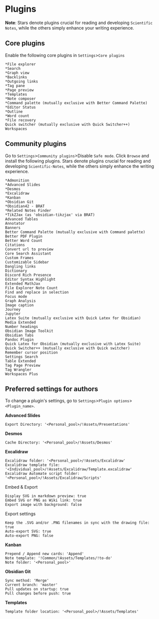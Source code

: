 # Plugins
**Note**: Stars denote plugins crucial for reading and developing `Scientific Notes`, while the others simply enhance your writing experience.

## Core plugins
Enable the following core plugins in `Settings`>`Core plugins`

```
*File explorer
*Search
*Graph view
*Backlinks
*Outgoing links
*Tag pane
*Page preview
*Templates
*Note composer
*Command palette (mutually exclusive with Better Command Palette)
*Editor Status
*Outline
*Word count
*File recovery
Quick switcher (mutually exclusive with Quick Switcher++)
Workspaces
```

## Community plugins
Go to `Settings`>`Community plugins`>Disable `Safe mode`. Click `Browse` and install the following plugins. Stars denote plugins crucial for reading and developing `Scientific-Notes`, while the others simply enhance the writing experience.

```
*Admonition
*Advanced Slides
*Desmos
*Excalidraw
*Kanban
*Obsidian Git
*Obsidian42 - BRAT
*Related Notes Finder
*TikZJax (as 'obsidian-tikzjax' via BRAT)
Advanced Tables
Annotator
Banners
Better Command Palette (mutually exclusive with Command palette)
Better PDF Plugin
Better Word Count
Citations
Convert url to preview
Core Search Assistant
Custom Frames
Customizable Sidebar
Dangling links
Dictionary
Discord Rich Presence
Editor Syntax Highlight
Extended MathJax
File Explorer Note Count
Find and replace in selection
Focus mode
Graph Analysis
Image caption
Journey
Jupyter
Latex Suite (mutually exclusive with Quick Latex for Obsidian)
Media Extended
Number headings
Obsidian Image Toolkit
Obsidian Tabs
Pandoc Plugin
Quick Latex for Obsidian (mutually exclusive with Latex Suite)
Quick Switcher++ (mutually exclusive with Quick switcher)
Remember cursor position
Settings Search
Table Extended
Tag Page Preview
Tag Wrangler
Workspaces Plus
```

## Preferred settings for authors
To change a plugin's settings, go to `Settings`>`Plugin options`>`<Plugin_name>`.

**Advanced Slides**
```
Export Directory: '<Personal_pool>/!Assets/Presentations'
```

**Desmos**
```
Cache Directory: '<Personal_pool>/!Assets/Desmos'
```

**Excalidraw**
```
Excalidraw folder: '<Personal_pool>/!Assets/Excalidraw'
Excalidraw template file: '<Individual_pool>/!Assets/Excalidraw/Template.excalidraw'
Excalidraw Automate script folder: '<Personal_pool>/!Assets/Excalidraw/Scripts'
```
Embed & Export
```
Display SVG in markdown preview: true
Embed SVG or PNG as Wiki link: true
Export image with background: false
```
Export settings
```
Keep the .SVG and/or .PNG filenames in sync with the drawing file: true
Auto-export SVG: true
Auto-export PNG: false
```

**Kanban**
```
Prepend / Append new cards: 'Append'
Note template: '!Common/!Assets/Templates/!to-do'
Note folder: '<Personal_pool>'
```

**Obsidian Git**
```
Sync method: 'Merge'
Current branch: 'master'
Pull updates on startup: true
Pull changes before push: true
```

**Templates**
```
Template folder location: '<Personal_pool>/!Assets/Templates'
```
